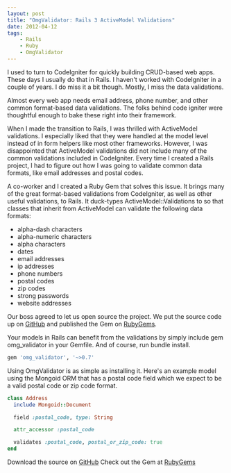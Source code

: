 ```yaml
---
layout: post
title: "OmgValidator: Rails 3 ActiveModel Validations"
date: 2012-04-12
tags:
    - Rails
    - Ruby
    - OmgValidator
---
```


I used to turn to CodeIgniter for quickly building CRUD-based web apps. These days I usually do that in Rails. I haven't worked with CodeIgniter in a couple of years. I do miss it a bit though. Mostly, I miss the data validations. 

Almost every web app needs email address, phone number, and other common format-based data validations. The folks behind code igniter were thoughtful enough to bake these right into their framework. 

When I made the transition to Rails, I was thrilled with ActiveModel validations. I especially liked that they were handled at the model level instead of in form helpers like most other frameworks. However, I was disappointed that ActiveModel validations did not include many of the common validations included in CodeIgniter. Every time I created a Rails project, I had to figure out how I was going to validate common data formats, like email addresses and postal codes.

A co-worker and I created a Ruby Gem that solves this issue. It brings many of the great format-based validations from CodeIgniter, as well as other useful validations, to Rails. It duck-types ActiveModel::Validations to so that classes that inherit from ActiveModel can validate the following data formats:

* alpha-dash characters
* alpha-numeric characters
* alpha characters
* dates
* email addresses
* ip addresses
* phone numbers
* postal codes
* zip codes
* strong passwords
* website addresses

Our boss agreed to let us open source the project. We put the source code up on [GitHub](https://github.com/llwebsol/omg_validator) and published the Gem on [RubyGems](http://rubygems.org/gems/omg_validator).

Your models in Rails can benefit from the validations by simply include gem omg_validator in your Gemfile. And of course, run bundle install. 

```ruby
gem 'omg_validator', '~>0.7'
```

Using OmgValidator is as simple as installing it. Here's an example model using the Mongoid ORM that has a postal code field which we expect to be a valid postal code or zip code format.

```ruby
class Address
  include Mongoid::Document

  field :postal_code, type: String

  attr_accessor :postal_code

  validates :postal_code, postal_or_zip_code: true
end
```

Download the source on [GitHub](https://github.com/llwebsol/omg_validator)
Check out the Gem at [RubyGems](http://rubygems.org/gems/omg_validator)
